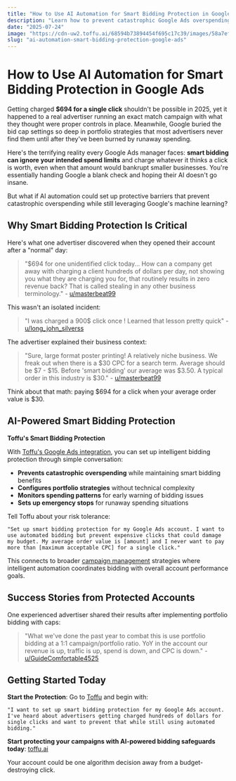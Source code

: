 ```yaml
---
title: "How to Use AI Automation for Smart Bidding Protection in Google Ads"
description: "Learn how to prevent catastrophic Google Ads overspending with AI-powered bid caps and smart protection. Never get charged $694 for a single click again."
date: "2025-07-24"
image: "https://cdn-uw2.toffu.ai/68594b73894454f695c17c39/images/58a7efeb-c609-47d6-86ac-ebfa711a81f6.png"
slug: "ai-automation-smart-bidding-protection-google-ads"
---
```


# How to Use AI Automation for Smart Bidding Protection in Google Ads

Getting charged **$694 for a single click** shouldn't be possible in 2025, yet it happened to a real advertiser running an exact match campaign with what they thought were proper controls in place. Meanwhile, Google buried the bid cap settings so deep in portfolio strategies that most advertisers never find them until after they've been burned by runaway spending.

Here's the terrifying reality every Google Ads manager faces: **smart bidding can ignore your intended spend limits** and charge whatever it thinks a click is worth, even when that amount would bankrupt smaller businesses. You're essentially handing Google a blank check and hoping their AI doesn't go insane.

But what if AI automation could set up protective barriers that prevent catastrophic overspending while still leveraging Google's machine learning?

## Why Smart Bidding Protection Is Critical

Here's what one advertiser discovered when they opened their account after a "normal" day:

> "$694 for one unidentified click today... How can a company get away with charging a client hundreds of dollars per day, not showing you what they are charging you for, that routinely results in zero revenue back? That is called stealing in any other business terminology." - [u/masterbeat99](https://www.reddit.com/r/PPC/comments/1h0qvhy/google_has_finally_lost_it_694_for_one/)

This wasn't an isolated incident:

> "I was charged a 900$ click once ! Learned that lesson pretty quick" - [u/long_john_silverss](https://www.reddit.com/r/PPC/comments/1h0qvhy/google_has_finally_lost_it_694_for_one/)

The advertiser explained their business context:

> "Sure, large format poster printing! A relatively niche business. We freak out when there is a $30 CPC for a search term. Average should be $7 - $15. Before 'smart bidding' our average was $3.50. A typical order in this industry is $30." - [u/masterbeat99](https://www.reddit.com/r/PPC/comments/1h0qvhy/google_has_finally_lost_it_694_for_one/)

Think about that math: paying $694 for a click when your average order value is $30.

## AI-Powered Smart Bidding Protection

**Toffu's Smart Bidding Protection**

With [Toffu's Google Ads integration](https://toffu.ai/tools/google_ads), you can set up intelligent bidding protection through simple conversation:

- **Prevents catastrophic overspending** while maintaining smart bidding benefits
- **Configures portfolio strategies** without technical complexity
- **Monitors spending patterns** for early warning of bidding issues
- **Sets up emergency stops** for runaway spending situations

Tell Toffu about your risk tolerance:
```
"Set up smart bidding protection for my Google Ads account. I want to use automated bidding but prevent expensive clicks that could damage my budget. My average order value is [amount] and I never want to pay more than [maximum acceptable CPC] for a single click."
```

This connects to broader [campaign management](https://toffu.ai/use-cases/campaign-management) strategies where intelligent automation coordinates bidding with overall account performance goals.

## Success Stories from Protected Accounts

One experienced advertiser shared their results after implementing portfolio bidding with caps:

> "What we've done the past year to combat this is use portfolio bidding at a 1:1 campaign/portfolio ratio. YoY in the account our revenue is up, traffic is up, spend is down, and CPC is down." - [u/GuideComfortable4525](https://www.reddit.com/r/PPC/comments/1h0qvhy/google_has_finally_lost_it_694_for_one/)

## Getting Started Today

**Start the Protection**: Go to [Toffu](https://toffu.ai/) and begin with:
```
"I want to set up smart bidding protection for my Google Ads account. I've heard about advertisers getting charged hundreds of dollars for single clicks and want to prevent that while still using automated bidding."
```

**Start protecting your campaigns with AI-powered bidding safeguards today**: [toffu.ai](https://toffu.ai/)

Your account could be one algorithm decision away from a budget-destroying click.